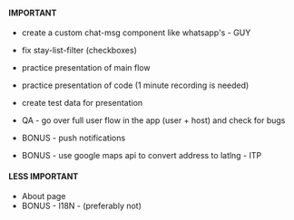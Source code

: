 #### IMPORTANT

- create a custom chat-msg component like whatsapp's - GUY
- fix stay-list-filter (checkboxes)
- practice presentation of main flow
- practice presentation of code (1 minute recording is needed)
- create test data for presentation
- QA - go over full user flow in the app (user + host) and check for bugs

- BONUS - push notifications
- BONUS - use google maps api to convert address to latlng - ITP

#### LESS IMPORTANT

- About page
- BONUS - I18N - (preferably not)
